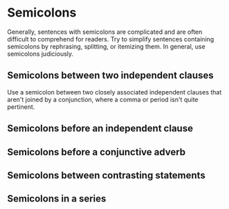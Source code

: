 # Semicolons

Generally, sentences with semicolons are complicated and are often difficult to comprehend for readers. Try to simplify sentences containing semicolons by rephrasing, splitting, or itemizing them. In general, use semicolons judiciously.

## Semicolons between two independent clauses

Use a semicolon between two closely associated independent clauses that aren't joined by a conjunction, where a comma or period isn't quite pertinent. 

## Semicolons before an independent clause

## Semicolons before a conjunctive adverb

## Semicolons between contrasting statements

## Semicolons in a series
